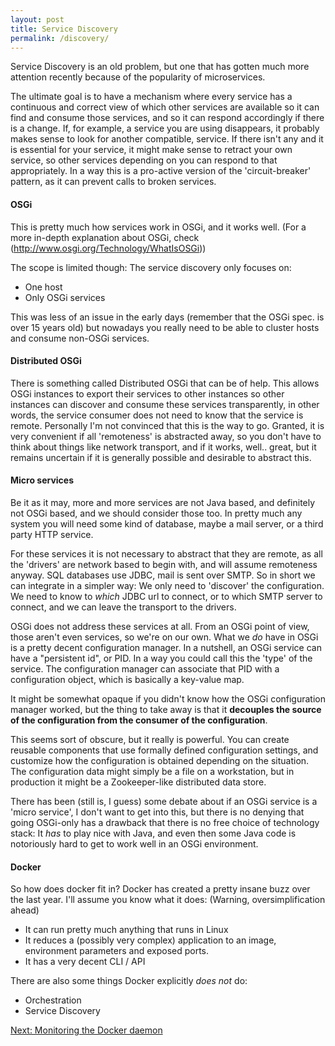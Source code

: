 ```yaml
---
layout: post
title: Service Discovery
permalink: /discovery/
---
```

Service Discovery is an old problem, but one that has gotten much more attention recently because of the popularity of microservices.

The ultimate goal is to have a mechanism where every service has a continuous and correct view of which other services are available so it can find and consume those services, and so it can respond accordingly if there is a change. If, for example, a service you are using disappears, it probably makes sense to look for another compatible, service. If there isn't any and it is essential for your service, it might make sense to retract your own service, so other services depending on you can respond to that appropriately. In a way this is a pro-active version of the 'circuit-breaker' pattern, as it can prevent calls to broken services.

#### OSGi

This is pretty much how services work in OSGi, and it works well. (For a more in-depth explanation about OSGi, check (http://www.osgi.org/Technology/WhatIsOSGi))

The scope is limited though: The service discovery only focuses on:

 - One host
 - Only OSGi services

This was less of an issue in the early days (remember that the OSGi spec. is over 15 years old) but nowadays you really need to be able to cluster hosts and consume non-OSGi services.

#### Distributed OSGi
There is something called Distributed OSGi that can be of help. This allows OSGi instances to export their services to other instances so other instances can discover and consume these services transparently, in other words, the service consumer does not need to know that the service is remote. Personally I'm not convinced that this is the way to go. Granted, it is very convenient if all 'remoteness' is abstracted away, so you don't have to think about things like network transport, and if it works, well.. great, but it remains uncertain if it is generally possible and desirable to abstract this.

#### Micro services
Be it as it may, more and more services are not Java based, and definitely not OSGi based, and we should consider those too. In pretty much any system you will need some kind of database, maybe a mail server, or a third party HTTP service.

For these services it is not necessary to abstract that they are remote, as all the 'drivers' are network based to begin with, and will assume remoteness anyway. SQL databases use JDBC, mail is sent over SMTP. So in short we can integrate in a simpler way: We only need to 'discover' the configuration. We need to know to *which* JDBC url to connect, or to which SMTP server to connect, and we can leave the transport to the drivers.

OSGi does not address these services at all. From an OSGi point of view, those aren't even services, so we're on our own. What we *do* have in OSGi is a pretty decent configuration manager. In a nutshell, an OSGi service can have a "persistent id", or PID. In a way you could call this the 'type' of the service. The configuration manager can associate that PID with a configuration object, which is basically a key-value map.

It might be somewhat opaque if you didn't know how the OSGi configuration manager worked, but the thing to take away is that it **decouples the source of the configuration from the consumer of the configuration**.  

This seems sort of obscure, but it really is powerful. You can create reusable components that use formally defined configuration settings, and customize how the configuration is obtained depending on the situation. The configuration data might simply be a file on a workstation, but in production it might be a Zookeeper-like distributed data store.

There has been (still is, I guess) some debate about if an OSGi service is a 'micro service', I don't want to get into this, but there is no denying that going OSGi-only has a drawback that there is no free choice of technology stack: It *has* to play nice with Java, and even then some Java code is notoriously hard to get to work well in an OSGi environment.


#### Docker
So how does docker fit in? Docker has created a pretty insane buzz over the last year. I'll assume you know what it does:
(Warning, oversimplification ahead)

 - It can run pretty much anything that runs in Linux
 - It reduces a (possibly very complex) application to an image, environment parameters and exposed ports.
 - It has a very decent CLI / API

There are also some things Docker explicitly *does not* do:
 - Orchestration
 - Service Discovery
 
[Next: Monitoring the Docker daemon](/dockerapi/)
